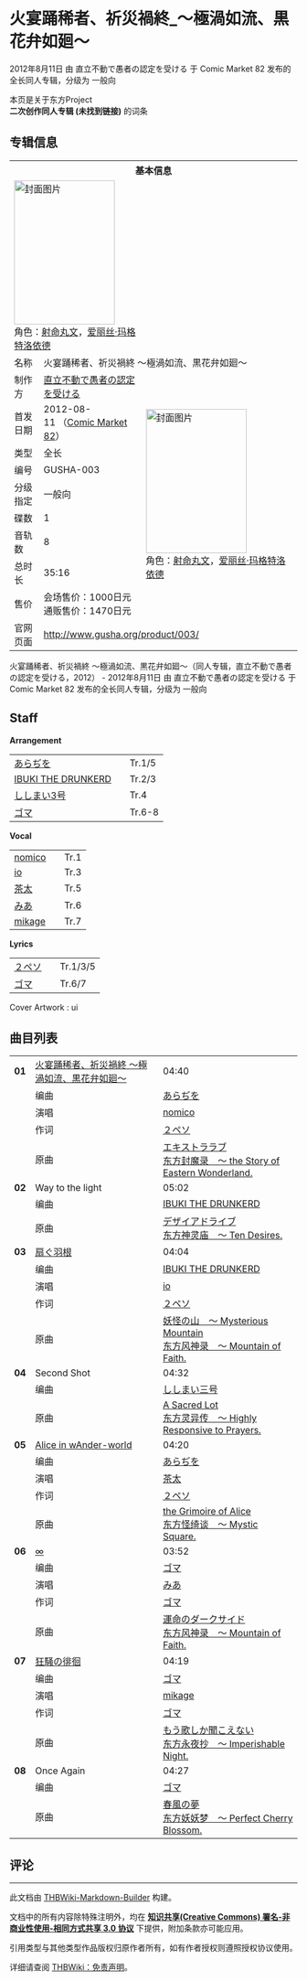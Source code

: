 # 火宴踊稀者、祈災禍終_～極渦如流、黒花弁如廻～

<!-- source html: G:\repos\THBWiki-Markdown-Builder\THBWikiMarkdown\Temp\main\d\d8\ns0%3A%E7%81%AB%E5%AE%B4%E8%B8%8A%E7%A8%80%E8%80%85%E3%80%81%E7%A5%88%E7%81%BD%E7%A6%8D%E7%B5%82_%EF%BD%9E%E6%A5%B5%E6%B8%A6%E5%A6%82%E6%B5%81%E3%80%81%E9%BB%92%E8%8A%B1%E5%BC%81%E5%A6%82%E5%BB%BB%EF%BD%9E.html -->

2012年8月11日 由 直立不動で愚者の認定を受ける 于 Comic Market 82 发布的全长同人专辑，分级为 一般向

本页是关于东方Project  
 **二次创作同人专辑 (未找到链接)** 的词条
## 专辑信息

<table><tbody><tr><th colspan="3">基本信息</th></tr><tr><td class="cover-artwork-mobile" colspan="2"><a href="./文件-火宴踊稀者、祈災禍終_～極渦如流、黒花弁如廻～封面.jpg.md" class="image" title="封面图片"><img alt="封面图片" src="https://upload.thwiki.cc/thumb/a/a1/%E7%81%AB%E5%AE%B4%E8%B8%8A%E7%A8%80%E8%80%85%E3%80%81%E7%A5%88%E7%81%BD%E7%A6%8D%E7%B5%82_%EF%BD%9E%E6%A5%B5%E6%B8%A6%E5%A6%82%E6%B5%81%E3%80%81%E9%BB%92%E8%8A%B1%E5%BC%81%E5%A6%82%E5%BB%BB%EF%BD%9E%E5%B0%81%E9%9D%A2.jpg/176px-%E7%81%AB%E5%AE%B4%E8%B8%8A%E7%A8%80%E8%80%85%E3%80%81%E7%A5%88%E7%81%BD%E7%A6%8D%E7%B5%82_%EF%BD%9E%E6%A5%B5%E6%B8%A6%E5%A6%82%E6%B5%81%E3%80%81%E9%BB%92%E8%8A%B1%E5%BC%81%E5%A6%82%E5%BB%BB%EF%BD%9E%E5%B0%81%E9%9D%A2.jpg" decoding="async" loading="lazy" width="176" height="252" srcset="https://upload.thwiki.cc/thumb/a/a1/%E7%81%AB%E5%AE%B4%E8%B8%8A%E7%A8%80%E8%80%85%E3%80%81%E7%A5%88%E7%81%BD%E7%A6%8D%E7%B5%82_%EF%BD%9E%E6%A5%B5%E6%B8%A6%E5%A6%82%E6%B5%81%E3%80%81%E9%BB%92%E8%8A%B1%E5%BC%81%E5%A6%82%E5%BB%BB%EF%BD%9E%E5%B0%81%E9%9D%A2.jpg/264px-%E7%81%AB%E5%AE%B4%E8%B8%8A%E7%A8%80%E8%80%85%E3%80%81%E7%A5%88%E7%81%BD%E7%A6%8D%E7%B5%82_%EF%BD%9E%E6%A5%B5%E6%B8%A6%E5%A6%82%E6%B5%81%E3%80%81%E9%BB%92%E8%8A%B1%E5%BC%81%E5%A6%82%E5%BB%BB%EF%BD%9E%E5%B0%81%E9%9D%A2.jpg 1.5x, https://upload.thwiki.cc/thumb/a/a1/%E7%81%AB%E5%AE%B4%E8%B8%8A%E7%A8%80%E8%80%85%E3%80%81%E7%A5%88%E7%81%BD%E7%A6%8D%E7%B5%82_%EF%BD%9E%E6%A5%B5%E6%B8%A6%E5%A6%82%E6%B5%81%E3%80%81%E9%BB%92%E8%8A%B1%E5%BC%81%E5%A6%82%E5%BB%BB%EF%BD%9E%E5%B0%81%E9%9D%A2.jpg/352px-%E7%81%AB%E5%AE%B4%E8%B8%8A%E7%A8%80%E8%80%85%E3%80%81%E7%A5%88%E7%81%BD%E7%A6%8D%E7%B5%82_%EF%BD%9E%E6%A5%B5%E6%B8%A6%E5%A6%82%E6%B5%81%E3%80%81%E9%BB%92%E8%8A%B1%E5%BC%81%E5%A6%82%E5%BB%BB%EF%BD%9E%E5%B0%81%E9%9D%A2.jpg 2x" data-file-width="2708" data-file-height="3872"></a><div class="cover-char">角色：<a href="./射命丸文.md" title="射命丸文">射命丸文</a>，<a href="./爱丽丝·玛格特洛依德.md" title="爱丽丝·玛格特洛依德">爱丽丝·玛格特洛依德</a></div></td>
</tr><tr><td class="label">名称</td><td colspan="2"> 火宴踊稀者、祈災禍終 ～極渦如流、黒花弁如廻～ </td></tr><tr><td class="label">制作方</td><td><a href="./直立不動で愚者の認定を受ける.md" title="直立不動で愚者の認定を受ける">直立不動で愚者の認定を受ける</a></td><td class="cover-artwork" rowspan="9" style="min-width:252px;"><a href="./文件-火宴踊稀者、祈災禍終_～極渦如流、黒花弁如廻～封面.jpg.md" class="image" title="封面图片"><img alt="封面图片" src="https://upload.thwiki.cc/thumb/a/a1/%E7%81%AB%E5%AE%B4%E8%B8%8A%E7%A8%80%E8%80%85%E3%80%81%E7%A5%88%E7%81%BD%E7%A6%8D%E7%B5%82_%EF%BD%9E%E6%A5%B5%E6%B8%A6%E5%A6%82%E6%B5%81%E3%80%81%E9%BB%92%E8%8A%B1%E5%BC%81%E5%A6%82%E5%BB%BB%EF%BD%9E%E5%B0%81%E9%9D%A2.jpg/176px-%E7%81%AB%E5%AE%B4%E8%B8%8A%E7%A8%80%E8%80%85%E3%80%81%E7%A5%88%E7%81%BD%E7%A6%8D%E7%B5%82_%EF%BD%9E%E6%A5%B5%E6%B8%A6%E5%A6%82%E6%B5%81%E3%80%81%E9%BB%92%E8%8A%B1%E5%BC%81%E5%A6%82%E5%BB%BB%EF%BD%9E%E5%B0%81%E9%9D%A2.jpg" decoding="async" loading="lazy" width="176" height="252" srcset="https://upload.thwiki.cc/thumb/a/a1/%E7%81%AB%E5%AE%B4%E8%B8%8A%E7%A8%80%E8%80%85%E3%80%81%E7%A5%88%E7%81%BD%E7%A6%8D%E7%B5%82_%EF%BD%9E%E6%A5%B5%E6%B8%A6%E5%A6%82%E6%B5%81%E3%80%81%E9%BB%92%E8%8A%B1%E5%BC%81%E5%A6%82%E5%BB%BB%EF%BD%9E%E5%B0%81%E9%9D%A2.jpg/264px-%E7%81%AB%E5%AE%B4%E8%B8%8A%E7%A8%80%E8%80%85%E3%80%81%E7%A5%88%E7%81%BD%E7%A6%8D%E7%B5%82_%EF%BD%9E%E6%A5%B5%E6%B8%A6%E5%A6%82%E6%B5%81%E3%80%81%E9%BB%92%E8%8A%B1%E5%BC%81%E5%A6%82%E5%BB%BB%EF%BD%9E%E5%B0%81%E9%9D%A2.jpg 1.5x, https://upload.thwiki.cc/thumb/a/a1/%E7%81%AB%E5%AE%B4%E8%B8%8A%E7%A8%80%E8%80%85%E3%80%81%E7%A5%88%E7%81%BD%E7%A6%8D%E7%B5%82_%EF%BD%9E%E6%A5%B5%E6%B8%A6%E5%A6%82%E6%B5%81%E3%80%81%E9%BB%92%E8%8A%B1%E5%BC%81%E5%A6%82%E5%BB%BB%EF%BD%9E%E5%B0%81%E9%9D%A2.jpg/352px-%E7%81%AB%E5%AE%B4%E8%B8%8A%E7%A8%80%E8%80%85%E3%80%81%E7%A5%88%E7%81%BD%E7%A6%8D%E7%B5%82_%EF%BD%9E%E6%A5%B5%E6%B8%A6%E5%A6%82%E6%B5%81%E3%80%81%E9%BB%92%E8%8A%B1%E5%BC%81%E5%A6%82%E5%BB%BB%EF%BD%9E%E5%B0%81%E9%9D%A2.jpg 2x" data-file-width="2708" data-file-height="3872"></a><div class="cover-char">角色：<a href="./射命丸文.md" title="射命丸文">射命丸文</a>，<a href="./爱丽丝·玛格特洛依德.md" title="爱丽丝·玛格特洛依德">爱丽丝·玛格特洛依德</a></div></td>
</tr><tr><td class="label">首发日期</td><td>2012-08-11&#160;（<a href="/展会作品列表?e=Comic+Market%2382">Comic Market 82</a>）</td></tr><tr><td class="label">类型</td><td>全长</td></tr><tr><td class="label">编号</td><td>GUSHA-003</td></tr><tr><td class="label">分级指定</td><td>一般向</td></tr><tr><td class="label">碟数</td><td>1</td></tr><tr><td class="label">音轨数</td><td>8</td></tr><tr><td class="label">总时长</td><td>35:16</td></tr><tr><td class="label">售价</td><td>会场售价：1000日元<br>通贩售价：1470日元</td></tr>
<tr><td class="label">官网页面</td><td colspan="2"><a rel="nofollow" class="external free" href="http://www.gusha.org/product/003/">http://www.gusha.org/product/003/</a></td></tr></tbody></table>

火宴踊稀者、祈災禍終 ～極渦如流、黒花弁如廻～（同人专辑，直立不動で愚者の認定を受ける，2012） - 2012年8月11日 由 直立不動で愚者の認定を受ける 于 Comic Market 82 发布的全长同人专辑，分级为 一般向
## Staff
  
 **Arrangement**   

<table><tbody><tr><td><a href="/index.php?title=%E3%81%82%E3%82%89%E3%81%A2%E3%82%92&amp;action=edit&amp;redlink=1" class="new" title="あらぢを（页面不存在）">あらぢを</a></td><td></td><td>Tr.1/5</td></tr><tr><td><a href="/index.php?title=IBUKI_THE_DRUNKERD&amp;action=edit&amp;redlink=1" class="new" title="IBUKI THE DRUNKERD（页面不存在）">IBUKI THE DRUNKERD</a></td><td></td><td>Tr.2/3</td></tr><tr><td><a href="./ししまい3号.md" title="ししまい3号">ししまい3号</a></td><td></td><td>Tr.4</td></tr><tr><td><a href="/index.php?title=%E3%82%B4%E3%83%9E&amp;action=edit&amp;redlink=1" class="new" title="ゴマ（页面不存在）">ゴマ</a></td><td></td><td>Tr.6-8</td></tr></tbody></table>

  
 **Vocal**   

<table><tbody><tr><td><a href="./nomico.md" title="nomico">nomico</a></td><td></td><td>Tr.1</td></tr><tr><td><a href="/index.php?title=io&amp;action=edit&amp;redlink=1" class="new" title="io（页面不存在）">io</a></td><td></td><td>Tr.3</td></tr><tr><td><a href="./茶太.md" title="茶太">茶太</a></td><td></td><td>Tr.5</td></tr><tr><td><a href="/index.php?title=%E3%81%BF%E3%81%82&amp;action=edit&amp;redlink=1" class="new" title="みあ（页面不存在）">みあ</a></td><td></td><td>Tr.6</td></tr><tr><td><a href="/index.php?title=mikage&amp;action=edit&amp;redlink=1" class="new" title="mikage（页面不存在）">mikage</a></td><td></td><td>Tr.7</td></tr></tbody></table>

  
 **Lyrics**   

<table><tbody><tr><td><a href="/index.php?title=%EF%BC%92%E3%83%9A%E3%82%BD&amp;action=edit&amp;redlink=1" class="new" title="２ペソ（页面不存在）">２ペソ</a></td><td></td><td>Tr.1/3/5</td></tr><tr><td><a href="/index.php?title=%E3%82%B4%E3%83%9E&amp;action=edit&amp;redlink=1" class="new" title="ゴマ（页面不存在）">ゴマ</a></td><td></td><td>Tr.6/7</td></tr></tbody></table>


Cover Artwork
: ui

## 曲目列表

<table><tbody><tr><td id="1" class="infoRD"><b>01</b></td><td id="火宴踊稀者、祈災禍終_～極渦如流、黒花弁如廻～" colspan="2" class="title"><span class="new" title="（歌词页面不存在）"><a href="/index.php?title=%E6%AD%8C%E8%AF%8D:%E7%81%AB%E5%AE%B4%E8%B8%8A%E7%A8%80%E8%80%85%E3%80%81%E7%A5%88%E7%81%BD%E7%A6%8D%E7%B5%82_%EF%BD%9E%E6%A5%B5%E6%B8%A6%E5%A6%82%E6%B5%81%E3%80%81%E9%BB%92%E8%8A%B1%E5%BC%81%E5%A6%82%E5%BB%BB%EF%BD%9E&amp;boilerplate=模板:页面模板/曲目歌词&amp;action=edit">火宴踊稀者、祈災禍終 ～極渦如流、黒花弁如廻～</a></span><span class="thcsearchlinks"><a rel="nofollow" class="external text" href="https://cd.thwiki.cc?arrange=あらぢを&amp;vocal=nomico&amp;lyric=２ペソ&amp;ogmusic=エキストララブ&amp;fromwiki=火宴踊稀者、祈災禍終_～極渦如流、黒花弁如廻～"><span title="搜索相似同人曲"></span></a></span></td><td class="time">04:40</td></tr><tr><td class="left"></td><td class="label">编曲</td><td class="text" colspan="2"><a href="/index.php?title=%E3%81%82%E3%82%89%E3%81%A2%E3%82%92&amp;action=edit&amp;redlink=1" class="new" title="あらぢを（页面不存在）">あらぢを</a><span class="thcsearchlinks"><a rel="nofollow" class="external text" href="https://cd.thwiki.cc?arrange=，あらぢを&amp;fromwiki=火宴踊稀者、祈災禍終_～極渦如流、黒花弁如廻～"><span></span></a></span></td></tr><tr><td class="left"></td><td class="label">演唱</td><td class="text" colspan="2"><a href="./nomico.md" title="nomico">nomico</a><span class="thcsearchlinks"><a rel="nofollow" class="external text" href="https://cd.thwiki.cc?vocal=nomico&amp;fromwiki=火宴踊稀者、祈災禍終_～極渦如流、黒花弁如廻～"><span></span></a></span></td></tr><tr><td class="left"></td><td class="label">作词</td><td class="text" colspan="2"><a href="/index.php?title=%EF%BC%92%E3%83%9A%E3%82%BD&amp;action=edit&amp;redlink=1" class="new" title="２ペソ（页面不存在）">２ペソ</a><span class="thcsearchlinks"><a rel="nofollow" class="external text" href="https://cd.thwiki.cc?lyric=２ペソ&amp;fromwiki=火宴踊稀者、祈災禍終_～極渦如流、黒花弁如廻～"><span></span></a></span></td></tr><tr><td class="left"></td><td class="label">原曲</td><td class="text" colspan="2"><span class="thcsearchlinks"><a rel="nofollow" class="external text" href="https://cd.thwiki.cc?ogmusic=エキストララブ&amp;fromwiki=火宴踊稀者、祈災禍終_～極渦如流、黒花弁如廻～"><span></span></a></span><div class="ogmusic"><a href="/%E3%82%A8%E3%82%AD%E3%82%B9%E3%83%88%E3%83%A9%E3%83%A9%E3%83%96" class="mw-redirect" title="エキストララブ">エキストララブ</a></div><div class="source"><a href="/%E4%B8%9C%E6%96%B9%E5%B0%81%E9%AD%94%E5%BD%95_%EF%BD%9E_the_Story_of_Eastern_Wonderland." class="mw-redirect" title="东方封魔录 ～ the Story of Eastern Wonderland.">东方封魔录　～ the Story of Eastern Wonderland.</a></div></td></tr>
<tr><td id="2" class="infoYD"><b>02</b></td><td id="Way_to_the_light" colspan="2" class="title">Way to the light<span class="thcsearchlinks"><a rel="nofollow" class="external text" href="https://cd.thwiki.cc?arrange=IBUKI THE DRUNKERD&amp;ogmusic=デザイアドライブ&amp;fromwiki=火宴踊稀者、祈災禍終_～極渦如流、黒花弁如廻～"><span title="搜索相似同人曲"></span></a></span></td><td class="time">05:02</td></tr><tr><td class="left"></td><td class="label">编曲</td><td class="text" colspan="2"><a href="/index.php?title=IBUKI_THE_DRUNKERD&amp;action=edit&amp;redlink=1" class="new" title="IBUKI THE DRUNKERD（页面不存在）">IBUKI THE DRUNKERD</a><span class="thcsearchlinks"><a rel="nofollow" class="external text" href="https://cd.thwiki.cc?arrange=，IBUKI THE DRUNKERD&amp;fromwiki=火宴踊稀者、祈災禍終_～極渦如流、黒花弁如廻～"><span></span></a></span></td></tr><tr><td class="left"></td><td class="label">原曲</td><td class="text" colspan="2"><span class="thcsearchlinks"><a rel="nofollow" class="external text" href="https://cd.thwiki.cc?ogmusic=デザイアドライブ&amp;fromwiki=火宴踊稀者、祈災禍終_～極渦如流、黒花弁如廻～"><span></span></a></span><div class="ogmusic"><a href="/%E3%83%87%E3%82%B6%E3%82%A4%E3%82%A2%E3%83%89%E3%83%A9%E3%82%A4%E3%83%96" class="mw-redirect" title="デザイアドライブ">デザイアドライブ</a></div><div class="source"><a href="/%E4%B8%9C%E6%96%B9%E7%A5%9E%E7%81%B5%E5%BA%99_%EF%BD%9E_Ten_Desires." class="mw-redirect" title="东方神灵庙 ～ Ten Desires.">东方神灵庙　～ Ten Desires.</a></div></td></tr>
<tr><td id="3" class="infoRD"><b>03</b></td><td id="扇ぐ羽根" colspan="2" class="title"><span class="new" title="（歌词页面不存在）"><a href="/index.php?title=%E6%AD%8C%E8%AF%8D:%E6%89%87%E3%81%90%E7%BE%BD%E6%A0%B9&amp;boilerplate=模板:页面模板/曲目歌词&amp;action=edit">扇ぐ羽根</a></span><span class="thcsearchlinks"><a rel="nofollow" class="external text" href="https://cd.thwiki.cc?arrange=IBUKI THE DRUNKERD&amp;vocal=io&amp;lyric=２ペソ&amp;ogmusic=妖怪の山　～ Mysterious Mountain&amp;fromwiki=火宴踊稀者、祈災禍終_～極渦如流、黒花弁如廻～"><span title="搜索相似同人曲"></span></a></span></td><td class="time">04:04</td></tr><tr><td class="left"></td><td class="label">编曲</td><td class="text" colspan="2"><a href="/index.php?title=IBUKI_THE_DRUNKERD&amp;action=edit&amp;redlink=1" class="new" title="IBUKI THE DRUNKERD（页面不存在）">IBUKI THE DRUNKERD</a><span class="thcsearchlinks"><a rel="nofollow" class="external text" href="https://cd.thwiki.cc?arrange=，IBUKI THE DRUNKERD&amp;fromwiki=火宴踊稀者、祈災禍終_～極渦如流、黒花弁如廻～"><span></span></a></span></td></tr><tr><td class="left"></td><td class="label">演唱</td><td class="text" colspan="2"><a href="/index.php?title=io&amp;action=edit&amp;redlink=1" class="new" title="io（页面不存在）">io</a><span class="thcsearchlinks"><a rel="nofollow" class="external text" href="https://cd.thwiki.cc?vocal=io&amp;fromwiki=火宴踊稀者、祈災禍終_～極渦如流、黒花弁如廻～"><span></span></a></span></td></tr><tr><td class="left"></td><td class="label">作词</td><td class="text" colspan="2"><a href="/index.php?title=%EF%BC%92%E3%83%9A%E3%82%BD&amp;action=edit&amp;redlink=1" class="new" title="２ペソ（页面不存在）">２ペソ</a><span class="thcsearchlinks"><a rel="nofollow" class="external text" href="https://cd.thwiki.cc?lyric=２ペソ&amp;fromwiki=火宴踊稀者、祈災禍終_～極渦如流、黒花弁如廻～"><span></span></a></span></td></tr><tr><td class="left"></td><td class="label">原曲</td><td class="text" colspan="2"><span class="thcsearchlinks"><a rel="nofollow" class="external text" href="https://cd.thwiki.cc?ogmusic=妖怪の山　～ Mysterious Mountain&amp;fromwiki=火宴踊稀者、祈災禍終_～極渦如流、黒花弁如廻～"><span></span></a></span><div class="ogmusic"><a href="/%E5%A6%96%E6%80%AA%E3%81%AE%E5%B1%B1_%EF%BD%9E_Mysterious_Mountain" class="mw-redirect" title="妖怪の山 ～ Mysterious Mountain">妖怪の山　～ Mysterious Mountain</a></div><div class="source"><a href="/%E4%B8%9C%E6%96%B9%E9%A3%8E%E7%A5%9E%E5%BD%95_%EF%BD%9E_Mountain_of_Faith." class="mw-redirect" title="东方风神录 ～ Mountain of Faith.">东方风神录　～ Mountain of Faith.</a></div></td></tr>
<tr><td id="4" class="infoYD"><b>04</b></td><td id="Second_Shot" colspan="2" class="title">Second Shot<span class="thcsearchlinks"><a rel="nofollow" class="external text" href="https://cd.thwiki.cc?arrange=ししまい三号&amp;ogmusic=A Sacred Lot&amp;fromwiki=火宴踊稀者、祈災禍終_～極渦如流、黒花弁如廻～"><span title="搜索相似同人曲"></span></a></span></td><td class="time">04:32</td></tr><tr><td class="left"></td><td class="label">编曲</td><td class="text" colspan="2"><a href="/%E3%81%97%E3%81%97%E3%81%BE%E3%81%84%E4%B8%89%E5%8F%B7" class="mw-redirect" title="ししまい三号">ししまい三号</a><span class="thcsearchlinks"><a rel="nofollow" class="external text" href="https://cd.thwiki.cc?arrange=，ししまい三号&amp;fromwiki=火宴踊稀者、祈災禍終_～極渦如流、黒花弁如廻～"><span></span></a></span></td></tr><tr><td class="left"></td><td class="label">原曲</td><td class="text" colspan="2"><span class="thcsearchlinks"><a rel="nofollow" class="external text" href="https://cd.thwiki.cc?ogmusic=A Sacred Lot&amp;fromwiki=火宴踊稀者、祈災禍終_～極渦如流、黒花弁如廻～"><span></span></a></span><div class="ogmusic"><a href="./A_Sacred_Lot.md" title="A Sacred Lot">A Sacred Lot</a></div><div class="source"><a href="/%E4%B8%9C%E6%96%B9%E7%81%B5%E5%BC%82%E4%BC%A0_%EF%BD%9E_Highly_Responsive_to_Prayers." class="mw-redirect" title="东方灵异传 ～ Highly Responsive to Prayers.">东方灵异传　～ Highly Responsive to Prayers.</a></div></td></tr>
<tr><td id="5" class="infoRD"><b>05</b></td><td id="Alice_in_wAnder-world" colspan="2" class="title"><span class="new" title="（歌词页面不存在）"><a href="/index.php?title=%E6%AD%8C%E8%AF%8D:Alice_in_wAnder-world&amp;boilerplate=模板:页面模板/曲目歌词&amp;action=edit">Alice in wAnder-world</a></span><span class="thcsearchlinks"><a rel="nofollow" class="external text" href="https://cd.thwiki.cc?arrange=あらぢを&amp;vocal=茶太&amp;lyric=２ペソ&amp;ogmusic=the Grimoire of Alice&amp;fromwiki=火宴踊稀者、祈災禍終_～極渦如流、黒花弁如廻～"><span title="搜索相似同人曲"></span></a></span></td><td class="time">04:20</td></tr><tr><td class="left"></td><td class="label">编曲</td><td class="text" colspan="2"><a href="/index.php?title=%E3%81%82%E3%82%89%E3%81%A2%E3%82%92&amp;action=edit&amp;redlink=1" class="new" title="あらぢを（页面不存在）">あらぢを</a><span class="thcsearchlinks"><a rel="nofollow" class="external text" href="https://cd.thwiki.cc?arrange=，あらぢを&amp;fromwiki=火宴踊稀者、祈災禍終_～極渦如流、黒花弁如廻～"><span></span></a></span></td></tr><tr><td class="left"></td><td class="label">演唱</td><td class="text" colspan="2"><a href="./茶太.md" title="茶太">茶太</a><span class="thcsearchlinks"><a rel="nofollow" class="external text" href="https://cd.thwiki.cc?vocal=茶太&amp;fromwiki=火宴踊稀者、祈災禍終_～極渦如流、黒花弁如廻～"><span></span></a></span></td></tr><tr><td class="left"></td><td class="label">作词</td><td class="text" colspan="2"><a href="/index.php?title=%EF%BC%92%E3%83%9A%E3%82%BD&amp;action=edit&amp;redlink=1" class="new" title="２ペソ（页面不存在）">２ペソ</a><span class="thcsearchlinks"><a rel="nofollow" class="external text" href="https://cd.thwiki.cc?lyric=２ペソ&amp;fromwiki=火宴踊稀者、祈災禍終_～極渦如流、黒花弁如廻～"><span></span></a></span></td></tr><tr><td class="left"></td><td class="label">原曲</td><td class="text" colspan="2"><span class="thcsearchlinks"><a rel="nofollow" class="external text" href="https://cd.thwiki.cc?ogmusic=the Grimoire of Alice&amp;fromwiki=火宴踊稀者、祈災禍終_～極渦如流、黒花弁如廻～"><span></span></a></span><div class="ogmusic"><a href="./the_Grimoire_of_Alice.md" title="the Grimoire of Alice">the Grimoire of Alice</a></div><div class="source"><a href="/%E4%B8%9C%E6%96%B9%E6%80%AA%E7%BB%AE%E8%B0%88_%EF%BD%9E_Mystic_Square." class="mw-redirect" title="东方怪绮谈 ～ Mystic Square.">东方怪绮谈　～ Mystic Square.</a></div></td></tr>
<tr><td id="6" class="infoRD"><b>06</b></td><td id="∞" colspan="2" class="title"><span class="new" title="（歌词页面不存在）"><a href="/index.php?title=%E6%AD%8C%E8%AF%8D:%E2%88%9E&amp;boilerplate=模板:页面模板/曲目歌词&amp;action=edit">∞</a></span><span class="thcsearchlinks"><a rel="nofollow" class="external text" href="https://cd.thwiki.cc?arrange=ゴマ&amp;vocal=みあ&amp;lyric=ゴマ&amp;ogmusic=運命のダークサイド&amp;fromwiki=火宴踊稀者、祈災禍終_～極渦如流、黒花弁如廻～"><span title="搜索相似同人曲"></span></a></span></td><td class="time">03:52</td></tr><tr><td class="left"></td><td class="label">编曲</td><td class="text" colspan="2"><a href="/index.php?title=%E3%82%B4%E3%83%9E&amp;action=edit&amp;redlink=1" class="new" title="ゴマ（页面不存在）">ゴマ</a><span class="thcsearchlinks"><a rel="nofollow" class="external text" href="https://cd.thwiki.cc?arrange=，ゴマ&amp;fromwiki=火宴踊稀者、祈災禍終_～極渦如流、黒花弁如廻～"><span></span></a></span></td></tr><tr><td class="left"></td><td class="label">演唱</td><td class="text" colspan="2"><a href="/index.php?title=%E3%81%BF%E3%81%82&amp;action=edit&amp;redlink=1" class="new" title="みあ（页面不存在）">みあ</a><span class="thcsearchlinks"><a rel="nofollow" class="external text" href="https://cd.thwiki.cc?vocal=みあ&amp;fromwiki=火宴踊稀者、祈災禍終_～極渦如流、黒花弁如廻～"><span></span></a></span></td></tr><tr><td class="left"></td><td class="label">作词</td><td class="text" colspan="2"><a href="/index.php?title=%E3%82%B4%E3%83%9E&amp;action=edit&amp;redlink=1" class="new" title="ゴマ（页面不存在）">ゴマ</a><span class="thcsearchlinks"><a rel="nofollow" class="external text" href="https://cd.thwiki.cc?lyric=ゴマ&amp;fromwiki=火宴踊稀者、祈災禍終_～極渦如流、黒花弁如廻～"><span></span></a></span></td></tr><tr><td class="left"></td><td class="label">原曲</td><td class="text" colspan="2"><span class="thcsearchlinks"><a rel="nofollow" class="external text" href="https://cd.thwiki.cc?ogmusic=運命のダークサイド&amp;fromwiki=火宴踊稀者、祈災禍終_～極渦如流、黒花弁如廻～"><span></span></a></span><div class="ogmusic"><a href="/%E9%81%8B%E5%91%BD%E3%81%AE%E3%83%80%E3%83%BC%E3%82%AF%E3%82%B5%E3%82%A4%E3%83%89" class="mw-redirect" title="運命のダークサイド">運命のダークサイド</a></div><div class="source"><a href="/%E4%B8%9C%E6%96%B9%E9%A3%8E%E7%A5%9E%E5%BD%95_%EF%BD%9E_Mountain_of_Faith." class="mw-redirect" title="东方风神录 ～ Mountain of Faith.">东方风神录　～ Mountain of Faith.</a></div></td></tr>
<tr><td id="7" class="infoRD"><b>07</b></td><td id="狂騒の徘徊" colspan="2" class="title"><span class="new" title="（歌词页面不存在）"><a href="/index.php?title=%E6%AD%8C%E8%AF%8D:%E7%8B%82%E9%A8%92%E3%81%AE%E5%BE%98%E5%BE%8A&amp;boilerplate=模板:页面模板/曲目歌词&amp;action=edit">狂騒の徘徊</a></span><span class="thcsearchlinks"><a rel="nofollow" class="external text" href="https://cd.thwiki.cc?arrange=ゴマ&amp;vocal=mikage&amp;lyric=ゴマ&amp;ogmusic=もう歌しか聞こえない&amp;fromwiki=火宴踊稀者、祈災禍終_～極渦如流、黒花弁如廻～"><span title="搜索相似同人曲"></span></a></span></td><td class="time">04:19</td></tr><tr><td class="left"></td><td class="label">编曲</td><td class="text" colspan="2"><a href="/index.php?title=%E3%82%B4%E3%83%9E&amp;action=edit&amp;redlink=1" class="new" title="ゴマ（页面不存在）">ゴマ</a><span class="thcsearchlinks"><a rel="nofollow" class="external text" href="https://cd.thwiki.cc?arrange=，ゴマ&amp;fromwiki=火宴踊稀者、祈災禍終_～極渦如流、黒花弁如廻～"><span></span></a></span></td></tr><tr><td class="left"></td><td class="label">演唱</td><td class="text" colspan="2"><a href="/index.php?title=mikage&amp;action=edit&amp;redlink=1" class="new" title="mikage（页面不存在）">mikage</a><span class="thcsearchlinks"><a rel="nofollow" class="external text" href="https://cd.thwiki.cc?vocal=mikage&amp;fromwiki=火宴踊稀者、祈災禍終_～極渦如流、黒花弁如廻～"><span></span></a></span></td></tr><tr><td class="left"></td><td class="label">作词</td><td class="text" colspan="2"><a href="/index.php?title=%E3%82%B4%E3%83%9E&amp;action=edit&amp;redlink=1" class="new" title="ゴマ（页面不存在）">ゴマ</a><span class="thcsearchlinks"><a rel="nofollow" class="external text" href="https://cd.thwiki.cc?lyric=ゴマ&amp;fromwiki=火宴踊稀者、祈災禍終_～極渦如流、黒花弁如廻～"><span></span></a></span></td></tr><tr><td class="left"></td><td class="label">原曲</td><td class="text" colspan="2"><span class="thcsearchlinks"><a rel="nofollow" class="external text" href="https://cd.thwiki.cc?ogmusic=もう歌しか聞こえない&amp;fromwiki=火宴踊稀者、祈災禍終_～極渦如流、黒花弁如廻～"><span></span></a></span><div class="ogmusic"><a href="/%E3%82%82%E3%81%86%E6%AD%8C%E3%81%97%E3%81%8B%E8%81%9E%E3%81%93%E3%81%88%E3%81%AA%E3%81%84" class="mw-redirect" title="もう歌しか聞こえない">もう歌しか聞こえない</a></div><div class="source"><a href="/%E4%B8%9C%E6%96%B9%E6%B0%B8%E5%A4%9C%E6%8A%84_%EF%BD%9E_Imperishable_Night." class="mw-redirect" title="东方永夜抄 ～ Imperishable Night.">东方永夜抄　～ Imperishable Night.</a></div></td></tr>
<tr><td id="8" class="infoYD"><b>08</b></td><td id="Once_Again" colspan="2" class="title">Once Again<span class="thcsearchlinks"><a rel="nofollow" class="external text" href="https://cd.thwiki.cc?arrange=ゴマ&amp;ogmusic=春風の夢&amp;fromwiki=火宴踊稀者、祈災禍終_～極渦如流、黒花弁如廻～"><span title="搜索相似同人曲"></span></a></span></td><td class="time">04:27</td></tr><tr><td class="left"></td><td class="label">编曲</td><td class="text" colspan="2"><a href="/index.php?title=%E3%82%B4%E3%83%9E&amp;action=edit&amp;redlink=1" class="new" title="ゴマ（页面不存在）">ゴマ</a><span class="thcsearchlinks"><a rel="nofollow" class="external text" href="https://cd.thwiki.cc?arrange=，ゴマ&amp;fromwiki=火宴踊稀者、祈災禍終_～極渦如流、黒花弁如廻～"><span></span></a></span></td></tr><tr><td class="left"></td><td class="label">原曲</td><td class="text" colspan="2"><span class="thcsearchlinks"><a rel="nofollow" class="external text" href="https://cd.thwiki.cc?ogmusic=春風の夢&amp;fromwiki=火宴踊稀者、祈災禍終_～極渦如流、黒花弁如廻～"><span></span></a></span><div class="ogmusic"><a href="/%E6%98%A5%E9%A2%A8%E3%81%AE%E5%A4%A2" class="mw-redirect" title="春風の夢">春風の夢</a></div><div class="source"><a href="/%E4%B8%9C%E6%96%B9%E5%A6%96%E5%A6%96%E6%A2%A6_%EF%BD%9E_Perfect_Cherry_Blossom." class="mw-redirect" title="东方妖妖梦 ～ Perfect Cherry Blossom.">东方妖妖梦　～ Perfect Cherry Blossom.</a></div></td></tr></tbody></table>


## 评论




---

此文档由 [THBWiki-Markdown-Builder](https://github.com/Delsin-Yu/THBWiki-Markdown-Builder) 构建。

文档中的所有内容除特殊注明外，均在 [**知识共享(Creative Commons) 署名-非商业性使用-相同方式共享 3.0 协议**](https://creativecommons.org/licenses/by-sa/3.0/deed.zh-hans) 下提供，附加条款亦可能应用。

引用类型与其他类型作品版权归原作者所有，如有作者授权则遵照授权协议使用。

详细请查阅 [THBWiki：免责声明](https://thbwiki.cc/THBWiki:%E5%85%8D%E8%B4%A3%E5%A3%B0%E6%98%8E)。

